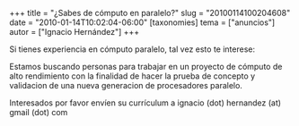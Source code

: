 +++
title = "¿Sabes de cómputo en paralelo?"
slug = "20100114100204608"
date = "2010-01-14T10:02:04-06:00"
[taxonomies]
tema = ["anuncios"]
autor = ["Ignacio Hernández"]
+++

Si tienes experiencia en cómputo paralelo, tal vez esto te interese:

Estamos buscando personas para trabajar en un proyecto de cómputo de
alto rendimiento con la finalidad de hacer la prueba de concepto y
validacion de una nueva generacion de procesadores paralelo.

Interesados por favor envíen su currículum a ignacio (dot) hernandez
(at) gmail (dot) com


